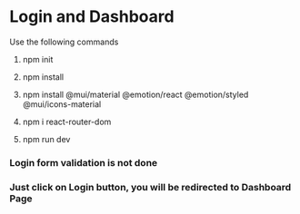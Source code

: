 # Login and Dashboard

Use the following commands

1. npm init
2. npm install
3. npm install @mui/material @emotion/react @emotion/styled @mui/icons-material
4. npm i react-router-dom

5. npm run dev

### Login form validation is not done
### Just click on Login button, you will be redirected to Dashboard Page